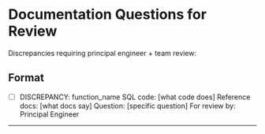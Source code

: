 # Documentation Questions for Review

Discrepancies requiring principal engineer + team review:

## Format
- [ ] DISCREPANCY: function_name
      SQL code: [what code does]
      Reference docs: [what docs say]
      Question: [specific question]
      For review by: Principal Engineer

---


